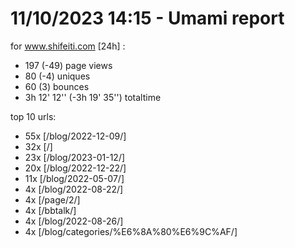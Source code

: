 # 11/10/2023 14:15 - Umami report
for www.shifeiti.com [24h] :

 - 197 (-49) page views
 - 80 (-4) uniques
 - 60 (3) bounces
 - 3h 12' 12'' (-3h 19' 35'') totaltime


top 10 urls:
 - 55x [/blog/2022-12-09/]
 - 32x [/]
 - 23x [/blog/2023-01-12/]
 - 20x [/blog/2022-12-22/]
 - 11x [/blog/2022-05-07/]
 - 4x [/blog/2022-08-22/]
 - 4x [/page/2/]
 - 4x [/bbtalk/]
 - 4x [/blog/2022-08-26/]
 - 4x [/blog/categories/%E6%8A%80%E6%9C%AF/]


